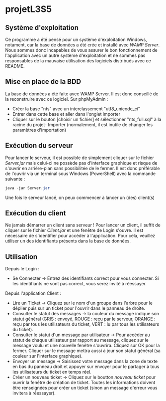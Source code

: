# projetL3S5

## Système d'exploitation
Ce programme a été pensé pour un système d'exploitation Windows, notament, car la base de données a été crée et installé avec *WAMP Server*. Nous sommes donc incapables de vous assurer le bon fonctionnement de l'application avec un autre système d'exploitation et ne sommes pas responsables de la mauvaise utilisation des logiciels distribués avec ce README.

## Mise en place de la BDD
La base de données a été faite avec WAMP Server. Il est donc conseillé de la reconstruire avec ce logiciel.
Sur phpMyAdmin :
 + Créer la base "nts" avec un interclassement "utf8_unicode_ci"
 + Entrer dans cette base et aller dans l'onglet importer
 + Cliquer sur le bouton [choisir un fichier] et sélectionner "nts_full.sql" à la racine du projet- Importer (normalement, il est inutile de changer les paramètres d'importation)

## Exécution du serveur
Pour lancer le serveur, il est possible de simplement cliquer sur le fichier *Server.jar* mais celui-ci ne possède pas d'interface graphique et risque de s'ouvrir en arrière-plan sans possibilitée de le fermer. Il est donc préférable de l'ouvrir via un terminal
sous Windows (PowerShell) avec la commande suivante : 
```PowerShell
java -jar Server.jar
```
Une fois le serveur lancé, on peux commencer à lancer un (des) client(s)

## Exécution du client
Ne jamais démarrer un client sans serveur !
Pour lancer un client, il suffit de cliquer sur le fichier *Client.jar* et une fenêtre de Login s'ouvre.
Il est nécessaire de s'identifier pour accéder à l'application. Pour cela, veuillez utiliser un des identifiants présents dans la base de données.

## Utilisation
Depuis le Login :
 + Se Connecter -> Entrez des identifiants correct pour vous connecter. Si les identifiants ne sont pas correct, vous serez invité à réessayer.

Depuis l'application Client :
 + Lire un Ticket -> Cliquez sur le nom d'un groupe dans l'arbre pour le déplier puis sur un ticket pour l'ouvrir dans le panneau de droite.
 + Consulter le statut des messages -> la couleur du message indique son statut général (GRIS : envoyé, ROUGE : reçu par le serveur, ORANGE : reçu par tous les utilisateurs du ticket, VERT : lu par tous les utilisateurs du ticket). 
 + Consulter le statut d'un message par utilisateur -> Pour accéder au statut de chaque utilisateur par rapport au message, cliquez sur le message voulu et une nouvelle fenêtre s'ouvrira. Cliquez sur OK pour la fermer. Cliquer sur le message mettra aussi à jour son statut général (sa couleur sur l'interface graphique).
 + Envoyer un message -> Saisissez votre message dans la zone de texte en bas du panneau droit et appuyer sur envoyer pour le partager à tous les utilisateurs du ticket en temps réel.
 + Créer un nouveau ticket -> Cliquez sur le boutton *nouveau ticket* pour ouvrir la fenêtre de création de ticket. Toutes les informations doivent être renseignées pour créer un ticket (sinon un message d'erreur vous invitera à réessayer).
